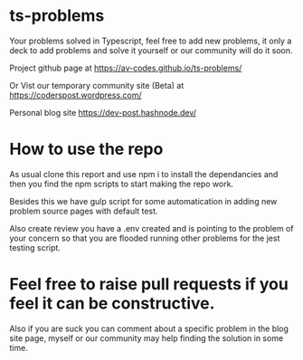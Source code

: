 # ts-problems

Your problems solved in Typescript, feel free to add new problems, it only a deck to add problems and solve it yourself or our community will do it soon.

Project github page at https://av-codes.github.io/ts-problems/

Or Vist our temporary community site (Beta) at https://coderspost.wordpress.com/

Personal blog site https://dev-post.hashnode.dev/


# How to use the repo

As usual clone this report and use npm i to install the dependancies and then you find the npm scripts to start making the repo work.

Besides this we have gulp script for some automatication in adding new problem source pages with default test.

Also create review you have a .env created and is pointing to the problem of your concern so that you are flooded running other problems for the jest testing script.

# Feel free to raise pull requests if you feel it can be constructive.

Also if you are suck you can comment about a specific problem in the blog site page, myself or our community may help finding the solution in some time.


